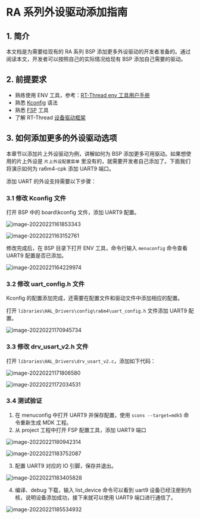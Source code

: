 # RA 系列外设驱动添加指南

## 1. 简介

本文档是为需要给现有的 RA 系列 BSP 添加更多外设驱动的开发者准备的。通过阅读本文，开发者可以按照自己的实际情况给现有 BSP 添加自己需要的驱动。

## 2. 前提要求

- 熟练使用 ENV 工具，参考：[RT-Thread env 工具用户手册](https://www.rt-thread.org/document/site/#/development-tools/env/env)
- 熟悉 [Kconfig](https://www.rt-thread.org/document/site/#/development-tools/build-config-system/Kconfig) 语法
- 熟悉 [FSP](https://www2.renesas.cn/jp/zh/software-tool/flexible-software-package-fsp) 工具
- 了解 RT-Thread [设备驱动框架](https://www.rt-thread.org/document/site/#/rt-thread-version/rt-thread-standard/programming-manual/device/device) 

## 3. 如何添加更多的外设驱动选项

本章节以添加片上外设驱动为例，讲解如何为 BSP 添加更多可用驱动。如果想使用的片上外设是 `片上外设配置菜单` 里没有的，就需要开发者自己添加了。下面我们将演示如何为 ra6m4-cpk 添加 UART9 端口。

添加 UART 的外设支持需要以下步骤：

### 3.1 修改 Kconfig 文件

打开 BSP 中的 board\kconfig 文件，添加 UART9 配置。

![image-20220221161853343](figures/add_uart.png) 

![image-20220221163152761](figures/add_uart1.png) 

修改完成后，在 BSP 目录下打开 ENV 工具，命令行输入 `menuconfig` 命令查看 UART9 配置是否已添加。

![image-20220221164229974](figures/add_uart2.png) 

### 3.2 修改 uart_config.h 文件

Kconfig 的配置添加完成，还需要在配置文件和驱动文件中添加相应的配置。

打开 `libraries\HAL_Drivers\config\ra6m4\uart_config.h` 文件添加 UART9 配置。

![image-20220221170945734](figures/add_uart3.png) 

### 3.3 修改 drv_usart_v2.h 文件

打开 `libraries\HAL_Drivers\drv_usart_v2.c`，添加如下代码：

![image-20220221171806580](figures/add_uart4.png) 

![image-20220221172034531](figures/add_uart5.png) 

### 3.4 测试验证

1. 在 menuconfig 中打开 UART9 并保存配置，使用 `scons --target=mdk5` 命令重新生成 MDK 工程。
2. 从 project 工程中打开 FSP 配置工具，添加 UART9 端口

![image-20220221180942314](figures/add_uart6.png) 

![image-20220221183752087](figures/add_uart8.png) 

3. 配置 UART9 对应的 IO 引脚，保存并退出。

![image-20220221183405828](figures/add_uart7.png) 

4. 编译、debug 下载，输入 list_device 命令可以看到 uart9 设备已经注册到内核，说明设备添加成功，接下来就可以使用 UART9 端口进行通信了。

![image-20220221185534932](figures/add_uart9.png) 
